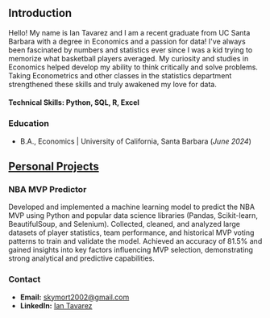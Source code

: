 ## Introduction
Hello! My name is Ian Tavarez and I am a recent graduate from UC Santa Barbara with a degree in Economics and a passion for data! I've always been fascinated by numbers and statistics ever since I was a kid trying to memorize what basketball players averaged. My curiosity and studies in Economics helped develop my ability to think critically and solve problems. Taking Econometrics and other classes in the statistics department strengthened these skills and truly awakened my love for data. 

#### Technical Skills: Python, SQL, R, Excel

### Education 
- B.A., Economics | University of California, Santa Barbara (_June 2024_)

## [Personal Projects](project-nba-mvp-predictor/README.md)
### NBA MVP Predictor


Developed and implemented a machine learning model to predict the NBA MVP using Python and popular data science libraries (Pandas, Scikit-learn, BeautifulSoup, and Selenium). Collected, cleaned, and analyzed large datasets of player statistics, team performance, and historical MVP voting patterns to train and validate the model. Achieved an accuracy of 81.5% and gained insights into key factors influencing MVP selection, demonstrating strong analytical and predictive capabilities.

### Contact
- **Email:** skymort2002@gmail.com
- **LinkedIn:** [Ian Tavarez](https://www.linkedin.com/in/ian-tavarez/)
